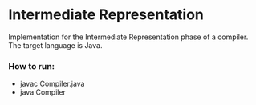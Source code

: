 # Intermediate Representation

Implementation for the Intermediate Representation phase of a compiler. The target language is Java.

### How to run:
- javac Compiler.java
- java Compiler

